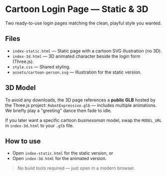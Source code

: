 
# Cartoon Login Page — Static & 3D

Two ready-to-use login pages matching the clean, playful style you wanted.

## Files
- `index-static.html` — Static page with a cartoon SVG illustration (no 3D).
- `index-3d.html` — 3D animated character beside the login form (Three.js).
- `style.css` — Shared styling.
- `assets/cartoon-person.svg` — Illustration for the static version.

## 3D Model
To avoid any downloads, the 3D page references a **public GLB** hosted by the Three.js project:
`RobotExpressive.glb` — includes multiple animations. We briefly play a "greeting" dance then fade to idle.

If you later want a specific cartoon *businessman* model, swap the `MODEL_URL` in `index-3d.html` to your `.glb` file.

## How to use
- Open `index-static.html` for the static version, or
- Open `index-3d.html` for the animated version.

> No build tools required — just open in a modern browser.
